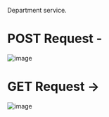 Department service.
# POST Request -
![image](https://github.com/user-attachments/assets/97310518-99be-49be-a35c-ae8e679c98f4)

# GET Request ->
![image](https://github.com/user-attachments/assets/6551b0f4-ddbb-4557-83e3-c1a8d27da1e7)
